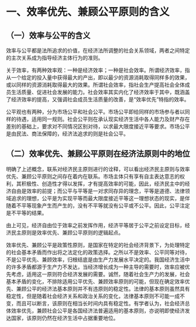 # 一、效率优先、兼顾公平原则的含义
## （一）效率与公平的含义
效率与公平都是法所追求的价值，在经济法所调整的社会关系领域，两者之间特定的主次关系成为指导经济主体行为的准则。

关于效率，有两种效率观：一种是经济效率；一种是社会效率。所谓经济效率，指从一个给定的投入量中获得最大的产出，即以最少的资源消耗取得同样多的效果，或以同样的资源消耗取得最大的效果。所谓社会效率，指社会生产提高社会全体成员生活质量、促进社会发展的能力。社会效率其实内化了经济效率于其中，既涵盖了经济效率的提高，又强调社会成员生活质量的改善，是“效率优先”特指的效率。

公平观也有两种，分为市场公平和社会公平。市场公平即给同样的市场参与者以同样的待遇，适用同一规则。社会公平则在承认现实经济生活中各人能力及财产存在差别的基础上，要求对不同情况区别对待，以求最大限度接近平等要求。市场公平是由民法、商法保障的，经济法追求的则是社会公平。
## （二）效率优先、兼顾公平原则在经济法原则中的地位
明确了上述概念，联系对经济民主原则进行的诠释，可以看出经济民主原则与效率优先、兼顾公平原则之间存在着内在联系。市场主体只有享有自主表达意志的权利，其积极性、创造性才得以发挥，才有提高效率的可能，因此，经济民主中的经济自由是效率的前提；而公平与平等是一对求同存异的理念，平等是道德、法律领域追求的理想，公平是为实现平等而最大限度接近平等这一理想状态的现实，是伴随着不平等现象产生而产生的，没有不平等就没有公平或不公平。因此，公平注定是不平等的结果。

由上可见，经济自由位于效率之前发挥作用，经济平等居于公平之前设定目标，经济民主原则是效率优先、兼顾公平原则的逻辑起点。

效率优先、兼顾公平是政策性原则，是国家在特定的社会经济背景下，为处理特定的社会基本矛盾而作出将之法定化的政策选择。之所以不是效率、公平同等对待，不是公平优先、兼顾效率，归根结底是由生产力发展水平决定的。我国经济生活中的许多矛盾都源于生产力不发达，当经济增长成为一种主导的需要时，效率应被优先考虑，适用这一原则符合经济发展的需要。诚然，随着社会生产力的发展，社会基本矛盾的变化，不排除适用公平优先、兼顾效率原则的可能，但现在确定效率优先、兼顾公平的经济法基本原则并不有违原则的稳定性。法律的基本原则虽然具有稳定性，但是随着社会经济关系和政治关系的变化，法律基本原则不可能一成不变，而且可以断言，该原则在相当长时间内具有稳定性。有学者认为，社会经济总体效率优先，兼顾社会公平是各国经济法普遍适用的基本原则，亦说明即使经济发达国家，该原则仍然在经济生活中占据重要地位。

